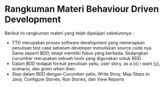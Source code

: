 # Rangkuman Materi Behaviour Driven Development

Berikut ini rangkuman materi yang telah dipelajari sebelumnya :
* TTD merupakan proses software development yang menerapkan penulisan test case sebelum developer menuliskan source code nya. Sama seperti BDD, tetapi memiliki fokus yang berbeda. Sedangkan cucumber merupakan sebuah tools yang digunakan untuk BDD. 
* Dalam BDD tedapat format penulisan yaitu, user story, as a [x] i want [y], scenario, dan given when then.
* Step dalam BDD dengan Cucumber yaitu, Write Stroy, Map Steps to Java, Configure Stories, Run Stories, dan View Reports